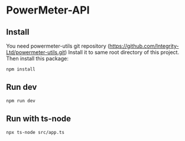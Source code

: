 # PowerMeter-API

## Install
You need powermeter-utils git repository (https://github.com/Integrity-Ltd/powermeter-utils.git)
Install it to same root directory of this project.
Then install this package:
```
npm install
```
## Run dev
```
npm run dev
```
## Run with ts-node
```
npx ts-node src/app.ts
```

